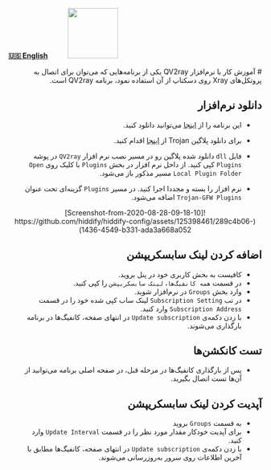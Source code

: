 [**🇺🇸 English**](/manager/wiki/Guide-for-using-mode-Auto_CDN_IP-on-Hiddify)&nbsp;&nbsp;&nbsp;&nbsp;&nbsp;&nbsp;&nbsp;&nbsp;&nbsp;&nbsp;<a href="/manager/wiki/%D9%87%D9%85%D9%87-%D8%A2%D9%85%D9%88%D8%B2%D8%B4%E2%80%8C%D9%87%D8%A7-%D9%88-%D9%88%DB%8C%D8%AF%D8%A6%D9%88%D9%87%D8%A7"><img width="100" src="https://github.com/hiddify/hiddify-config/assets/125398461/3704cd84-eee6-4c45-abe7-3c02936bbebb" /></a>




<div dir="rtl" markdown=1>
# آموزش کار با نرم‌افزار QV2ray
یکی از برنامه‌هایی که می‌توان برای اتصال به پروتکل‌های Xray روی دسکتاپ از آن استفاده نمود، برنامه QV2ray است.

## دانلود نرم‌افزار
* این برنامه را از [اینجا](https://github.com/Qv2ray/Qv2ray/releases) می‌توانید دانلود کنید.

* برای دانلود پلاگین Trojan از [اینجا](https://github.com/Qv2ray/QvPlugin-Trojan/releases) اقدام کنید.



* فایل `dll` دانلود شده پلاگین رو در مسیر نصب نرم افزار `QV2ray` در پوشه `Plugins` کپی کنید. از داخل نرم افزار در بخش `Plugins` با کلیک روی `Open Local Plugin Folder` مسیر مذکور باز می‌شود. 

* نرم افزار را بسته و مجددا اجرا کنید. در مسیر `Plugins` گزینه‌ای تحت عنوان `Trojan-GFW Plugins` اضافه می‌شود.

<div align=center markdown=1>
![Screenshot-from-2020-08-28-09-18-10](https://github.com/hiddify/hiddify-config/assets/125398461/289c4b06-1436-4549-b331-ada3a668a052)

</div>

## اضافه کردن لینک سابسکریپشن
* کافیست به بخش کاربری خود در پنل بروید.
* در قسمت `همه کانفیگ‌ها`، `لینک سابسکریپشن` را کپی کنید.
* وارد بخش `Groups` در نرم‌افزار شوید.
* در تب `Subscription Setting` لینک ساب کپی شده خود را در قسمت `Subscription Address` وارد کنید.
* با زدن دکمه‌ی `Update subscription` در انتهای صفحه، کانفیگ‌ها در برنامه بارگذاری می‌شوند. 

## تست کانکشن‌ها
* پس از بارگذاری کانفیگ‌ها در مرحله قبل، در صفحه اصلی برنامه می‌توانید از آن‌ها تست اتصال بگیرید.

## آپدیت کردن لینک سابسکریپشن 
* به قسمت `Groups` بروید
* برای آپدیت خودکار مقدار مورد نظر را در قسمت `Update Interval` وارد کنید. 
* با زدن دکمه‌ی `Update subscription` در انتهای صفحه، کانفیگ‌ها مطابق با آخرین اطلاعات روی سرور به‌روزرسانی می‌شوند.
